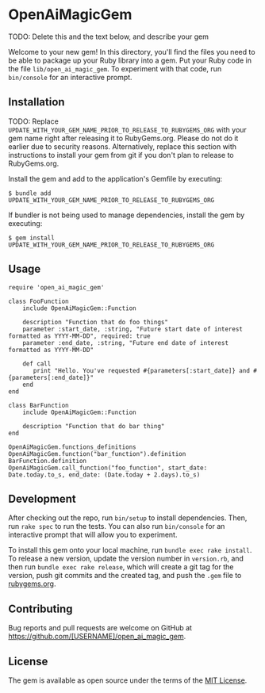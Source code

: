 # OpenAiMagicGem

TODO: Delete this and the text below, and describe your gem

Welcome to your new gem! In this directory, you'll find the files you need to be able to package up your Ruby library into a gem. Put your Ruby code in the file `lib/open_ai_magic_gem`. To experiment with that code, run `bin/console` for an interactive prompt.

## Installation

TODO: Replace `UPDATE_WITH_YOUR_GEM_NAME_PRIOR_TO_RELEASE_TO_RUBYGEMS_ORG` with your gem name right after releasing it to RubyGems.org. Please do not do it earlier due to security reasons. Alternatively, replace this section with instructions to install your gem from git if you don't plan to release to RubyGems.org.

Install the gem and add to the application's Gemfile by executing:

    $ bundle add UPDATE_WITH_YOUR_GEM_NAME_PRIOR_TO_RELEASE_TO_RUBYGEMS_ORG

If bundler is not being used to manage dependencies, install the gem by executing:

    $ gem install UPDATE_WITH_YOUR_GEM_NAME_PRIOR_TO_RELEASE_TO_RUBYGEMS_ORG

## Usage

`require 'open_ai_magic_gem'`

```
class FooFunction
    include OpenAiMagicGem::Function

    description "Function that do foo things"
    parameter :start_date, :string, "Future start date of interest formatted as YYYY-MM-DD", required: true
    parameter :end_date, :string, "Future end date of interest formatted as YYYY-MM-DD"

    def call
       print "Hello. You've requested #{parameters[:start_date]} and #{parameters[:end_date]}"
    end
end
```

```
class BarFunction
    include OpenAiMagicGem::Function

    description "Function that do bar thing"
end
```

```
OpenAiMagicGem.functions_definitions
OpenAiMagicGem.function("bar_function").definition
BarFunction.definition
OpenAiMagicGem.call_function("foo_function", start_date: Date.today.to_s, end_date: (Date.today + 2.days).to_s)
```

## Development

After checking out the repo, run `bin/setup` to install dependencies. Then, run `rake spec` to run the tests. You can also run `bin/console` for an interactive prompt that will allow you to experiment.

To install this gem onto your local machine, run `bundle exec rake install`. To release a new version, update the version number in `version.rb`, and then run `bundle exec rake release`, which will create a git tag for the version, push git commits and the created tag, and push the `.gem` file to [rubygems.org](https://rubygems.org).

## Contributing

Bug reports and pull requests are welcome on GitHub at https://github.com/[USERNAME]/open_ai_magic_gem.

## License

The gem is available as open source under the terms of the [MIT License](https://opensource.org/licenses/MIT).
